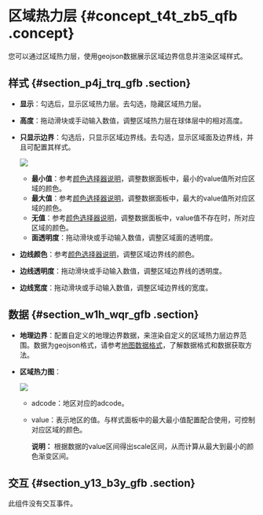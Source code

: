 # 区域热力层 {#concept_t4t_zb5_qfb .concept}

您可以通过区域热力层，使用geojson数据展示区域边界信息并渲染区域样式。

## 样式 {#section_p4j_trq_gfb .section}

-   **显示**：勾选后，显示区域热力层。去勾选，隐藏区域热力层。
-   **高度**：拖动滑块或手动输入数值，调整区域热力层在球体层中的相对高度。
-   **只显示边界**：勾选后，只显示区域边界线。去勾选，显示区域面及边界线，并且可配置其样式。

    ![](http://static-aliyun-doc.oss-cn-hangzhou.aliyuncs.com/assets/img/41466/154174455621444_zh-CN.png)

    -   **最小值**：参考[颜色选择器说明](cn.zh-CN/用户指南/管理组件/设置组件样式/配置项说明.md#section_kdw_vj4_t2b)，调整数据面板中，最小的value值所对应区域的颜色。
    -   **最大值**：参考[颜色选择器说明](cn.zh-CN/用户指南/管理组件/设置组件样式/配置项说明.md#section_kdw_vj4_t2b)，调整数据面板中，最大的value值所对应区域的颜色。
    -   **无值**：参考[颜色选择器说明](cn.zh-CN/用户指南/管理组件/设置组件样式/配置项说明.md#section_kdw_vj4_t2b)，调整数据面板中，value值不存在时，所对应区域的颜色。
    -   **面透明度**：拖动滑块或手动输入数值，调整区域面的透明度。
-   **边线颜色**：参考[颜色选择器说明](cn.zh-CN/用户指南/管理组件/设置组件样式/配置项说明.md#section_kdw_vj4_t2b)，调整区域边界线的颜色。
-   **边线透明度**：拖动滑块或手动输入数值，调整区域边界线的透明度。
-   **边线宽度**：拖动滑块或手动输入数值，调整区域边界线的宽度。

## 数据 {#section_w1h_wqr_gfb .section}

-   **地理边界**：配置自定义的地理边界数据，来渲染自定义的区域热力层边界范围。数据为geojson格式，请参考[地图数据格式](cn.zh-CN/用户指南/进阶技巧/基础平面地图组件/地图数据格式.md#)，了解数据格式和数据获取方法。
-   **区域热力图**：

    ![](http://static-aliyun-doc.oss-cn-hangzhou.aliyuncs.com/assets/img/41466/154174455630594_zh-CN.png)

    -   adcode：地区对应的adcode。
    -   value：表示地区的值。与样式面板中的最大最小值配置配合使用，可控制对应区域的颜色。

        **说明：** 根据数据的value区间得出scale区间，从而计算从最大到最小的颜色渐变区间。


## 交互 {#section_y13_b3y_gfb .section}

此组件没有交互事件。

